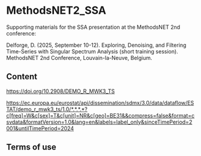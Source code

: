 # MethodsNET2_SSA
Supporting materials for the SSA presentation at the MethodsNET 2nd conference:

Delforge, D. (2025, September 10-12). Exploring, Denoising, and Filtering Time-Series 
with Singular Spectrum Analysis (short training session). MethodsNET 2nd Conference, 
Louvain-la-Neuve, Belgium.

## Content

https://doi.org/10.2908/DEMO_R_MWK3_TS

https://ec.europa.eu/eurostat/api/dissemination/sdmx/3.0/data/dataflow/ESTAT/demo_r_mwk3_ts/1.0/*.*.*.*?c[freq]=W&c[sex]=T&c[unit]=NR&c[geo]=BE31&&compress=false&format=csvdata&formatVersion=1.0&lang=en&labels=label_only&sinceTimePeriod=2001&untilTimePeriod=2024
## Terms of use


